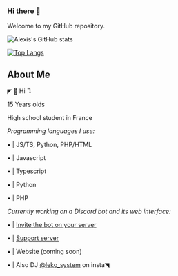 ### Hi there 👋

Welcome to my GitHub repository. 

![Alexis's GitHub stats](https://awesome-github-stats.azurewebsites.net/user-stats/Alexis06030631?cardType=github&theme=github-dark)

[![Top Langs](https://github-readme-stats.vercel.app/api/top-langs/?username=Alexis06030631&theme=dark)](https://github.com/Alexis06030631)


## About Me

◤ 👋 Hi ↴

15 Years olds

High school student in France



_Programming languages I use:_

  • | JS/TS, Python, PHP/HTML
  
  • | Javascript
  
  • | Typescript
  
  • | Python
  
  • | PHP



_Currently working on a Discord bot and its web interface:_

  • | [Invite the bot on your server](https://bit.ly/InviteSurimi)
  
  • | [Support server](https://discord.gg/Zw2U6Rrce2)
  
  • | Website (coming soon)



• | Also DJ [@leko_system](https://instagram.com/leko_system) on insta◥
